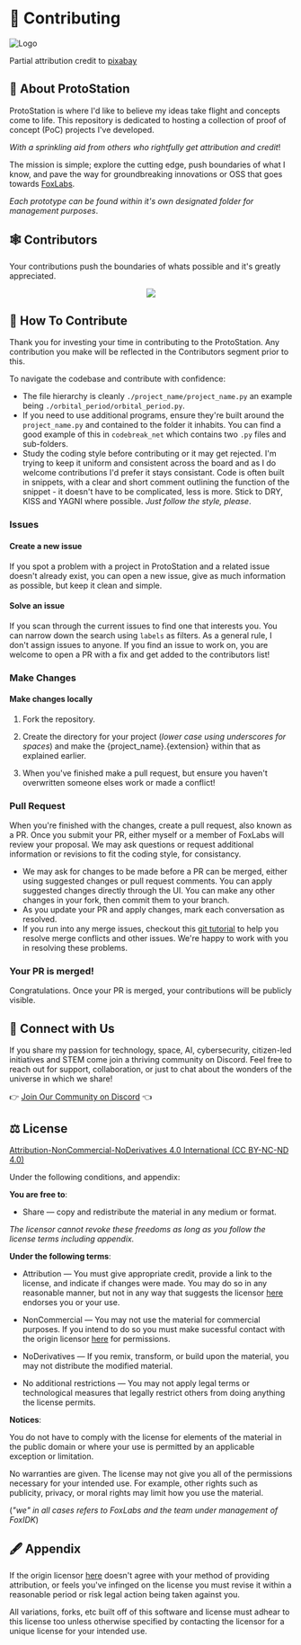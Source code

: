 # 🥂 Contributing

![Logo](https://cdn.discordapp.com/attachments/1154473396076286055/1157048973949927497/prototyping.png?ex=65173154&is=6515dfd4&hm=004fedc50b429a31f0968eaeadb283fb0be49261f880348c41a096c88846f13e&?width=425&height=425)

Partial attribution credit to [pixabay](https://pixabay.com/illustrations/brain-blueprint-thinking-analysis-1845941/)

## 🚀 About ProtoStation

ProtoStation is where I'd like to believe my ideas take flight and concepts come to life. This repository is dedicated to hosting a collection of proof of concept (PoC) projects I've developed.

*With a sprinkling aid from others who rightfully get attribution and credit*!

 The mission is simple; explore the cutting edge, push boundaries of what I know, and pave the way for groundbreaking innovations or OSS that goes towards [FoxLabs](https://foxlabs.cloud).

*Each prototype can be found within it's own designated folder for management purposes*.

## 🕸 Contributors

Your contributions push the boundaries of whats possible and it's greatly appreciated.
<br>
<a href="https://github.com/FoxIDK/protostation/graphs/contributors">
<p align="center">
  <img src="https://contrib.rocks/image?repo=FoxIDK/protostation" />
  </p>
</a>

## 🥂 How To Contribute
Thank you for investing your time in contributing to the ProtoStation. Any contribution you make will be reflected in the Contributors segment prior to this.

To navigate the codebase and contribute with confidence:

- The file hierarchy is cleanly `./project_name/project_name.py` an example being `./orbital_period/orbital_period.py`.
- If you need to use additional programs, ensure they're built around the `project_name.py` and contained to the folder it inhabits. You can find a good example of this in `codebreak_net` which contains two `.py` files and sub-folders.
- Study the coding style before contributing or it may get rejected. I'm trying to keep it uniform and consistent across the board and as I do welcome contributions I'd prefer it stays consistant. Code is often built in snippets, with a clear and short comment outlining the function of the snippet - it doesn't have to be complicated, less is more. Stick to DRY, KISS and YAGNI where possible. *Just follow the style, please*.

### Issues

#### Create a new issue

If you spot a problem with a project in ProtoStation and a related issue doesn't already exist, you can open a new issue, give as much information as possible, but keep it clean and simple.

#### Solve an issue

If you scan through the current issues to find one that interests you. You can narrow down the search using `labels` as filters. As a general rule, I don't assign issues to anyone. If you find an issue to work on, you are welcome to open a PR with a fix and get added to the contributors list!

### Make Changes

#### Make changes locally

1. Fork the repository.

2. Create the directory for your project (*lower case using underscores for spaces*) and make the {project_name}.{extension} within that as explained earlier.

3. When you've finished make a pull request, but ensure you haven't overwritten someone elses work or made a conflict!

### Pull Request

When you're finished with the changes, create a pull request, also known as a PR.
Once you submit your PR, either myself or a member of FoxLabs will review your proposal. We may ask questions or request additional information or revisions to fit the coding style, for consistancy.
- We may ask for changes to be made before a PR can be merged, either using suggested changes or pull request comments. You can apply suggested changes directly through the UI. You can make any other changes in your fork, then commit them to your branch.
- As you update your PR and apply changes, mark each conversation as resolved.
- If you run into any merge issues, checkout this [git tutorial](https://github.com/skills/resolve-merge-conflicts) to help you resolve merge conflicts and other issues. We're happy to work with you in resolving these problems.

### Your PR is merged!

Congratulations. Once your PR is merged, your contributions will be publicly visible.

## 📱 Connect with Us

If you share my passion for technology, space, AI, cybersecurity, citizen-led initiatives and STEM come join a thriving community on Discord. Feel free to reach out for support, collaboration, or just to chat about the wonders of the universe in which we share!

👉 [Join Our Community on Discord](https://discord.foxlabs.cloud) 👈

## ⚖ License

[Attribution-NonCommercial-NoDerivatives 4.0 International (CC BY-NC-ND 4.0)](https://creativecommons.org/licenses/by-nc-nd/4.0/)

Under the following conditions, and appendix:

**You are free to**:

 - Share — copy and redistribute the material in any medium or format.

*The licensor cannot revoke these freedoms as long as you follow the license terms including appendix.*

**Under the following terms**:

 - Attribution — You must give appropriate credit, provide a link to the license, and indicate if changes were made. You may do so in any reasonable manner, but not in any way that suggests the licensor [here](https://www.github.com/FoxIDK/) endorses you or your use.

 - NonCommercial — You may not use the material for commercial purposes. If you intend to do so you must make sucessful contact with the origin licensor [here](https://www.github.com/FoxIDK/) for permissions.

 - NoDerivatives — If you remix, transform, or build upon the material, you may not distribute the modified material.

 - No additional restrictions — You may not apply legal terms or technological measures that legally restrict others from doing anything the license permits.

**Notices**:

You do not have to comply with the license for elements of the material in the public domain or where your use is permitted by an applicable exception or limitation.

No warranties are given. The license may not give you all of the permissions necessary for your intended use. For example, other rights such as publicity, privacy, or moral rights may limit how you use the material.

(_"we" in all cases refers to FoxLabs and the team under management of FoxIDK_)

## 🖋 Appendix

If the origin licensor [here](https://www.github.com/FoxIDK/) doesn't agree with your method of providing attribution, or feels you've infinged on the license you must revise it within a reasonable period or risk legal action being taken against you.

All variations, forks, etc built off of this software and license must adhear to this license too unless otherwise specified by contacting the licensor for a unique license for your intended use.